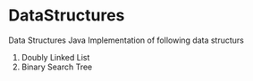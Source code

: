 # DataStructures
Data Structures
Java Implementation of following data structurs 
1. Doubly Linked List
2. Binary Search Tree
